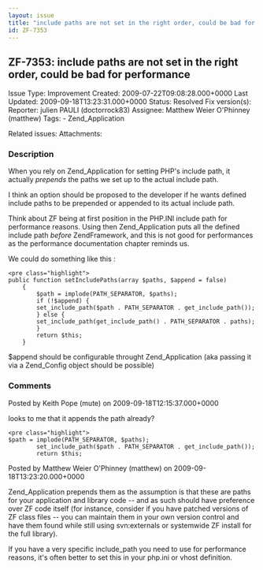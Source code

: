 ```yaml
---
layout: issue
title: "include paths are not set in the right order, could be bad for performance"
id: ZF-7353
---
```


ZF-7353: include paths are not set in the right order, could be bad for performance
-----------------------------------------------------------------------------------

 Issue Type: Improvement Created: 2009-07-22T09:08:28.000+0000 Last Updated: 2009-09-18T13:23:31.000+0000 Status: Resolved Fix version(s): 
 Reporter:  julien PAULI (doctorrock83)  Assignee:  Matthew Weier O'Phinney (matthew)  Tags: - Zend\_Application
 
 Related issues: 
 Attachments: 
### Description

When you rely on Zend\_Application for setting PHP's include path, it actually _prepends_ the paths we set up to the actual include path.

I think an option should be proposed to the developer if he wants defined include paths to be prepended or appended to its actual include path.

Think about ZF being at first position in the PHP.INI include path for performance reasons. Using then Zend\_Application puts all the defined include path _before_ ZendFramework, and this is not good for performances as the performance documentation chapter reminds us.

We could do something like this :

 
    <pre class="highlight">
    public function setIncludePaths(array $paths, $append = false)
        {
            $path = implode(PATH_SEPARATOR, $paths);
            if (!$append) {
            set_include_path($path . PATH_SEPARATOR . get_include_path());
            } else {
            set_include_path(get_include_path() . PATH_SEPARATOR . paths);
            }
            return $this;
        }


$append should be configurable throught Zend\_Application (aka passing it via a Zend\_Config object should be possible)

 

 

### Comments

Posted by Keith Pope (mute) on 2009-09-18T12:15:37.000+0000

looks to me that it appends the path already?

 
    <pre class="highlight">
    $path = implode(PATH_SEPARATOR, $paths);
            set_include_path($path . PATH_SEPARATOR . get_include_path());
            return $this;


 

 

Posted by Matthew Weier O'Phinney (matthew) on 2009-09-18T13:23:20.000+0000

Zend\_Application prepends them as the assumption is that these are paths for your application and library code -- and as such should have preference over ZF code itself (for instance, consider if you have patched versions of ZF class files -- you can maintain them in your own version control and have them found while still using svn:externals or systemwide ZF install for the full library).

If you have a very specific include\_path you need to use for performance reasons, it's often better to set this in your php.ini or vhost definition.

 

 